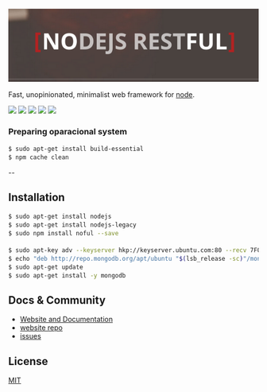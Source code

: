 [![NOFUL Logo](https://raw.githubusercontent.com/miamarti/nodejs-restful/gh-pages/img/logo.png)](http://miamarti.github.io/nodejs-restful/)

  Fast, unopinionated, minimalist web framework for [node](http://nodejs.org).

<p>
  <img src="https://img.shields.io/badge/nodejs--restful-release-green.svg">
  <img src="https://img.shields.io/badge/version-0.3.2-blue.svg">
  <img src="https://img.shields.io/npm/v/npm.svg">
  <img src="https://img.shields.io/node/v/gh-badges.svg">
  <img src="https://img.shields.io/github/license/mashape/apistatus.svg">
</p>

### Preparing oparacional system

```bash
$ sudo apt-get install build-essential
$ npm cache clean
```

--

## Installation

```bash
$ sudo apt-get install nodejs
$ sudo apt-get install nodejs-legacy
$ sudo npm install noful --save

$ sudo apt-key adv --keyserver hkp://keyserver.ubuntu.com:80 --recv 7F0CEB10
$ echo "deb http://repo.mongodb.org/apt/ubuntu "$(lsb_release -sc)"/mongodb-org/3.0 multiverse" | sudo tee /etc/apt/sources.list.d/mongodb-org-3.0.list
$ sudo apt-get update
$ sudo apt-get install -y mongodb
```

## Docs & Community

  * [Website and Documentation](http://miamarti.github.io/nodejs-restful/)
  * [website repo](https://github.com/miamarti/nodejs-restful/tree/npm)
  * [issues](https://github.com/miamarti/nodejs-restful/issues)
  
## License

  [MIT](LICENSE)
